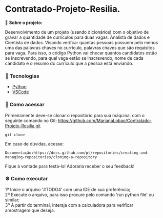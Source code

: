 # Contratado-Projeto-Resilia.

📌 <strong>Sobre o projeto: </strong>

Desenvolvimento de um projeto (usando dicionários) com o objetivo de gravar a quantidade de currículos para duas vagas: Analista de dados e Cientista de dados. Visando verifcar quantas pessoas possuem pelo menos uma das palavras chaves no currículo, palavras chaves que são requisitos para vaga.  Para isso, o código Python vai checar quantos candidatos estão se inscrevendo, para qual vaga estão se inscrevendo, nome de cada candidato e o resumo do currículo que a pessoa está enviando.

### 🚀 <strong>Tecnologias</strong>

- [Python](https://www.python.org/)
- [VSCode](https://code.visualstudio.com/)

### 🔎 <strong>Como acessar</strong>


Primeiramente deve-se clonar o repositório para sua máquina, com o seguinte comando no Git: https://github.com/MarianaLobao/Contratado-Projeto-Resilia.git

```shell
git clone  
```

Em caso de dúvidas, acesse:
```shell
Documentação:https://docs.github.com/pt/repositories/creating-and-managing-repositories/cloning-a-repository
```

Fique à vontade para testá-lo! Adoraria receber o seu feedback!

### :gear: <strong>Como executar</strong>


1º Inicie o arquivo '#TODO4' com uma IDE de sua preferência; <br/>
2º Execute o arquivo, para isso procure pelo comando 'run python file' ou similar; <br/>
3º A partir do terminal, interaja com a calculadora para verificar amostragem que deseja.
